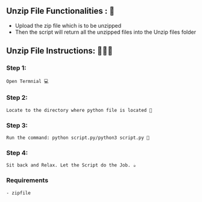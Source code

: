 

## Unzip File Functionalities : 🚀

- Upload the zip file which is to be unzipped
- Then the script will return all the unzipped files into the Unzip files folder

## Unzip File Instructions: 👨🏻‍💻

### Step 1:

    Open Termnial 💻

### Step 2:

    Locate to the directory where python file is located 📂

### Step 3:

    Run the command: python script.py/python3 script.py 🧐

### Step 4:

    Sit back and Relax. Let the Script do the Job. ☕

### Requirements

    - zipfile
    

